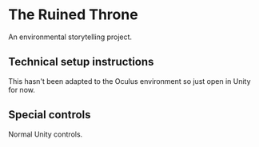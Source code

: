 # The Ruined Throne

An environmental storytelling project.

## Technical setup instructions

This hasn't been adapted to the Oculus environment so just open in Unity for now.

## Special controls 

Normal Unity controls.
